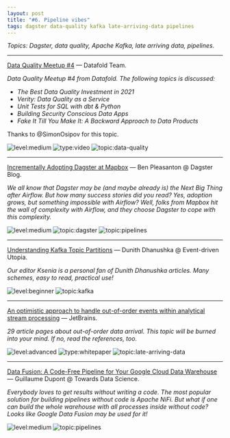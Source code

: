 ```yaml
---
layout: post
title: "#6. Pipeline vibes"
tags: dagster data-quality kafka late-arriving-data pipelines
---
```


*Topics: Dagster, data quality, Apache Kafka, late arriving data, pipelines.*

<!--cut-->

---

[Data Quality Meetup #4](https://www.datafold.com/blog/data-quality-meetup-4/) — Datafold Team.

*Data Quality Meetup #4 from Datafold. The following topics is discussed:*

- *The Best Data Quality Investment in 2021*
- *Verity: Data Quality as a Service*
- *Unit Tests for SQL with dbt & Python*
- *Building Security Conscious Data Apps*
- *Fake It Till You Make It: A Backward Approach to Data Products*

Thanks to @SimonOsipov for this topic.

![level:medium] ![type:video] ![topic:data-quality]

---

[Incrementally Adopting Dagster at Mapbox](https://medium.com/dagster-io/incrementally-adopting-dagster-at-mapbox-b635b1118594) — Ben Pleasanton @ Dagster Blog.

*We all know that Dagster may be (and maybe already is) the Next Big Thing after Airflow. But how many success stories did you read? Yes, adoption grows, but something impossible with Airflow? Well, folks from Mapbox hit the wall of complexity with Airflow, and they choose Dagster to cope with this complexity.*

![level:medium] ![topic:dagster] ![topic:pipelines]

---

[Understanding Kafka Topic Partitions](https://medium.com/event-driven-utopia/understanding-kafka-topic-partitions-ae40f80552e8) — Dunith Dhanushka
 @ Event-driven Utopia.

*Our editor Ksenia is a personal fan of Dunith Dhanushka articles. Many schemes, easy to read, practical use!*

![level:beginner] ![topic:kafka]

---

[An optimistic approach to handle out-of-order events within analytical stream processing](http://ceur-ws.org/Vol-2135/SEIM_2018_paper_16.pdf) — JetBrains.

*29 article pages about out-of-order data arrival. This topic will be burned into your mind. If no, read the references, too.*

![level:advanced] ![type:whitepaper] ![topic:late-arriving-data]

---

[Data Fusion: A Code-Free Pipeline for Your Google Cloud Data Warehouse](https://towardsdatascience.com/data-fusion-a-code-free-pipeline-for-your-google-cloud-data-warehouse-5b31dd4be91e) — Guillaume Dupont @ Towards Data Science.

*Everybody loves to get results without writing a code. The most popular solution for building pipelines without code is Apache NiFi. But what if one can build the whole warehouse with all processes inside without code? Looks like Google Data Fusion may be used for it!*

![level:medium] ![topic:pipelines]

<!--tags-->

[level:beginner]: https://img.shields.io/badge/level-beginner-blue
[level:medium]: https://img.shields.io/badge/level-medium-blue
[level:advanced]: https://img.shields.io/badge/level-advanced-blue

[type:video]: https://img.shields.io/badge/type-video-c21bc6
[type:whitepaper]: https://img.shields.io/badge/type-whitepaper-900f02

[topic:dagster]: https://img.shields.io/badge/topic-dagster-29197d
[topic:data-quality]: https://img.shields.io/badge/topic-data--quality-D0E708
[topic:kafka]: https://img.shields.io/badge/topic-kafka-CB9EB8
[topic:late-arriving-data]: https://img.shields.io/badge/topic-late--arriving--data-blueviolet
[topic:pipelines]: https://img.shields.io/badge/topic-pipelines-92a87f
